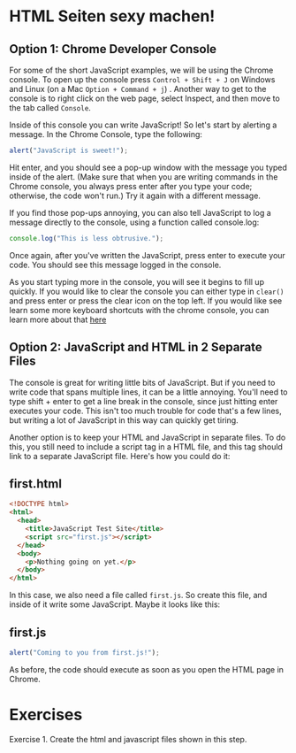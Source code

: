 # HTML Seiten sexy machen!

## Option 1: Chrome Developer Console

For some of the short JavaScript examples, we will be using the Chrome console. To open up the console press `Control + Shift + J` on Windows and Linux (on a Mac `Option + Command + j`) . Another way to get to the console is to right click on the web page, select Inspect, and then move to the tab called `Console`.

Inside of this console you can write JavaScript! So let's start by alerting a message. In the Chrome Console, type the following:

~~~javascript
alert("JavaScript is sweet!");
~~~

Hit enter, and you should see a pop-up window with the message you typed inside of the alert. (Make sure that when you are writing commands in the Chrome console, you always press enter after you type your code; otherwise, the code won't run.) Try it again with a different message.

If you find those pop-ups annoying, you can also tell JavaScript to log a message directly to the console, using a function called console.log:

~~~javascript
console.log("This is less obtrusive.");
~~~

Once again, after you've written the JavaScript, press enter to execute your code. You should see this message logged in the console.

As you start typing more in the console, you will see it begins to fill up quickly. If you would like to clear the console you can either type in `clear()` and press enter or press the clear icon on the top left. If you would like see learn some more keyboard shortcuts with the chrome console, you can learn more about that [here](https://developers.google.com/web/tools/chrome-devtools/shortcuts?hl=en)

## Option 2: JavaScript and HTML in 2 Separate Files

The console is great for writing little bits of JavaScript. But if you need to write code that spans multiple lines, it can be a little annoying. You'll need to type shift + enter to get a line break in the console, since just hitting enter executes your code. This isn't too much trouble for code that's a few lines, but writing a lot of JavaScript in this way can quickly get tiring.

Another option is to keep your HTML and JavaScript in separate files. To do this, you still need to include a script tag in a HTML file, and this tag should link to a separate JavaScript file. Here's how you could do it:

## first.html

~~~html
<!DOCTYPE html>
<html> 
  <head>
    <title>JavaScript Test Site</title>
    <script src="first.js"></script>
  </head>
  <body>
    <p>Nothing going on yet.</p>
  </body>
</html>
~~~

In this case, we also need a file called `first.js`. So create this file, and inside of it write some JavaScript. Maybe it looks like this:

## first.js

~~~javascript
alert("Coming to you from first.js!");
~~~

As before, the code should execute as soon as you open the HTML page in Chrome.

# Exercises

Exercise 1. Create the html and javascript files shown in this step.

